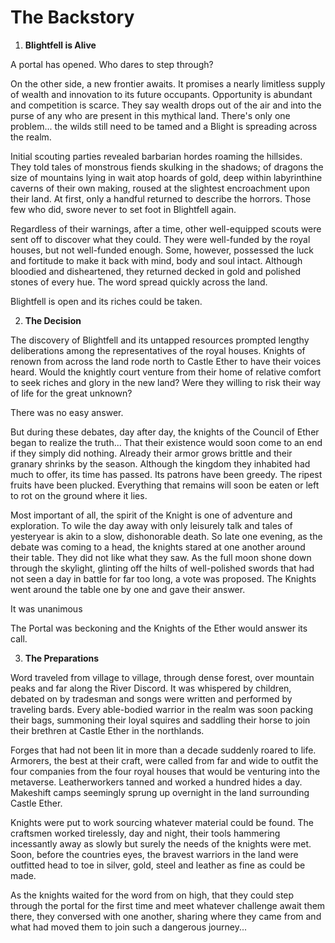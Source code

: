 # The Backstory

1. **Blightfell is Alive**

A portal has opened. Who dares to step through?

On the other side, a new frontier awaits. It promises a nearly limitless supply of wealth and innovation to its future occupants. Opportunity is abundant and competition is scarce. They say wealth drops out of the air and into the purse of any who are present in this mythical land. There's only one problem... the wilds still need to be tamed and a Blight is spreading across the realm.

Initial scouting parties revealed barbarian hordes roaming the hillsides. They told tales of monstrous fiends skulking in the shadows; of dragons the size of mountains lying in wait atop hoards of gold, deep within labyrinthine caverns of their own making, roused at the slightest encroachment upon their land. At first, only a handful returned to describe the horrors. Those few who did, swore never to set foot in Blightfell again.

Regardless of their warnings, after a time, other well-equipped scouts were sent off to discover what they could. They were well-funded by the royal houses, but not well-funded enough. Some, however, possessed the luck and fortitude to make it back with mind, body and soul intact. Although bloodied and disheartened, they returned decked in gold and polished stones of every hue. The word spread quickly across the land.

Blightfell is open and its riches could be taken.

2. **The Decision**

The discovery of Blightfell and its untapped resources prompted lengthy deliberations among the representatives of the royal houses. Knights of renown from across the land rode north to Castle Ether to have their voices heard. Would the knightly court venture from their home of relative comfort to seek riches and glory in the new land? Were they willing to risk their way of life for the great unknown?

There was no easy answer.

But during these debates, day after day, the knights of the Council of Ether began to realize the truth... That their existence would soon come to an end if they simply did nothing. Already their armor grows brittle and their granary shrinks by the season. Although the kingdom they inhabited had much to offer, its time has passed. Its patrons have been greedy. The ripest fruits have been plucked. Everything that remains will soon be eaten or left to rot on the ground where it lies.

Most important of all, the spirit of the Knight is one of adventure and exploration. To wile the day away with only leisurely talk and tales of yesteryear is akin to a slow, dishonorable death. So late one evening, as the debate was coming to a head, the knights stared at one another around their table. They did not like what they saw. As the full moon shone down through the skylight, glinting off the hilts of well-polished swords that had not seen a day in battle for far too long, a vote was proposed. The Knights went around the table one by one and gave their answer.

It was unanimous

The Portal was beckoning and the Knights of the Ether would answer its call.

3. **The Preparations**

Word traveled from village to village, through dense forest, over mountain peaks and far along the River Discord. It was whispered by children, debated on by tradesman and songs were written and performed by traveling bards. Every able-bodied warrior in the realm was soon packing their bags, summoning their loyal squires and saddling their horse to join their brethren at Castle Ether in the northlands.

Forges that had not been lit in more than a decade suddenly roared to life. Armorers, the best at their craft, were called from far and wide to outfit the four companies from the four royal houses that would be venturing into the metaverse. Leatherworkers tanned and worked a hundred hides a day. Makeshift camps seemingly sprung up overnight in the land surrounding Castle Ether.

Knights were put to work sourcing whatever material could be found. The craftsmen worked tirelessly, day and night, their tools hammering incessantly away as slowly but surely the needs of the knights were met. Soon, before the countries eyes, the bravest warriors in the land were outfitted head to toe in silver, gold, steel and leather as fine as could be made.

As the knights waited for the word from on high, that they could step through the portal for the first time and meet whatever challenge await them there, they conversed with one another, sharing where they came from and what had moved them to join such a dangerous journey...
